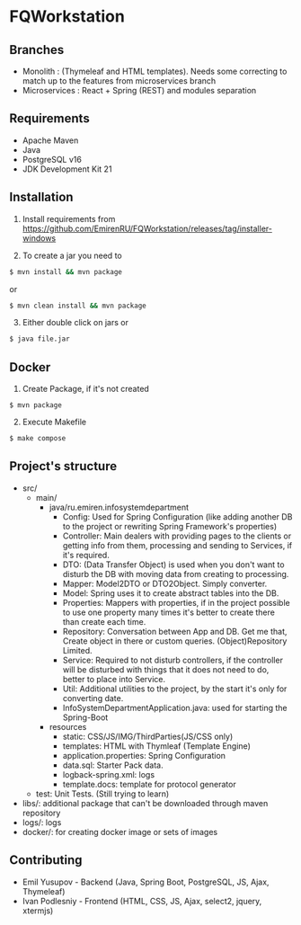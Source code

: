 # FQWorkstation

## Branches

- Monolith : (Thymeleaf and HTML templates). Needs some correcting to match up to the features from microservices branch
- Microservices : React + Spring (REST) and modules separation



## Requirements

- Apache Maven
- Java 
- PostgreSQL v16
- JDK Development Kit 21

## Installation

1. Install requirements from https://github.com/EmirenRU/FQWorkstation/releases/tag/installer-windows

2. To create a jar you need to

```bash
$ mvn install && mvn package
```
or 
```bash
$ mvn clean install && mvn package
```

3. Either double click on jars or

``` bash
$ java file.jar
```

## Docker

1. Create Package, if it's not created

```mvn
$ mvn package
```

2. Execute Makefile

```bash
$ make compose
```

## Project's structure 

- src/
    - main/
      - java/ru.emiren.infosystemdepartment
          - Config: Used for Spring Configuration (like adding another DB to the project or rewriting Spring Framework's properties)
          - Controller: Main dealers with providing pages to the clients or getting info from them, processing and sending to Services, if it's required.
          - DTO: (Data Transfer Object) is used when you don't want to disturb the DB with moving data from creating to processing.
          - Mapper: Model2DTO or DTO2Object. Simply converter.
          - Model: Spring uses it to create abstract tables into the DB.
          - Properties: Mappers with properties, if in the project possible to use one property many times it's better to create there than create each time.
          - Repository: Conversation between App and DB. Get me that, Create object in there or custom queries. (Object)Repository Limited.
          - Service: Required to not disturb controllers, if the controller will be disturbed with things that it does not need to do, better to place into Service. 
          - Util: Additional utilities to the project, by the start it's only for converting date.
          - InfoSystemDepartmentApplication.java: used for starting the Spring-Boot
      - resources
        - static: CSS/JS/IMG/ThirdParties(JS/CSS only)
        - templates: HTML with Thymleaf (Template Engine)
        - application.properties: Spring Configuration
        - data.sql: Starter Pack data.
        - logback-spring.xml: logs
        - template.docs: template for protocol generator
    - test: Unit Tests. (Still trying to learn)
- libs/: additional package that can't be downloaded through maven repository
- logs/: logs
- docker/: for creating docker image or sets of images

## Contributing 

- Emil Yusupov - Backend (Java, Spring Boot, PostgreSQL, JS, Ajax, Thymeleaf) 
- Ivan Podlesniy - Frontend (HTML, CSS, JS, Ajax, select2, jquery, xtermjs)

